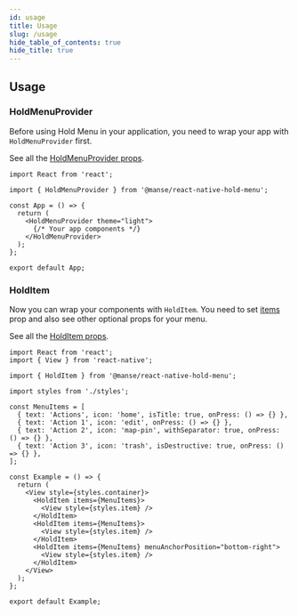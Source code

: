 ```yaml
---
id: usage
title: Usage
slug: /usage
hide_table_of_contents: true
hide_title: true
---
```


## Usage

### HoldMenuProvider

Before using Hold Menu in your application, you need to wrap your app with `HoldMenuProvider` first.

See all the [HoldMenuProvider props](/react-native-hold-menu/docs/props#holdmenuprovider).

```tsx
import React from 'react';

import { HoldMenuProvider } from '@manse/react-native-hold-menu';

const App = () => {
  return (
    <HoldMenuProvider theme="light">
      {/* Your app components */}
    </HoldMenuProvider>
  );
};

export default App;
```

### HoldItem

Now you can wrap your components with `HoldItem`. You need to set [items](/react-native-hold-menu/docs/props#items) prop and also see other optional props for your menu.

See all the [HoldItem props](/react-native-hold-menu/docs/props#holditem).

```tsx
import React from 'react';
import { View } from 'react-native';

import { HoldItem } from '@manse/react-native-hold-menu';

import styles from './styles';

const MenuItems = [
  { text: 'Actions', icon: 'home', isTitle: true, onPress: () => {} },
  { text: 'Action 1', icon: 'edit', onPress: () => {} },
  { text: 'Action 2', icon: 'map-pin', withSeparator: true, onPress: () => {} },
  { text: 'Action 3', icon: 'trash', isDestructive: true, onPress: () => {} },
];

const Example = () => {
  return (
    <View style={styles.container}>
      <HoldItem items={MenuItems}>
        <View style={styles.item} />
      </HoldItem>
      <HoldItem items={MenuItems}>
        <View style={styles.item} />
      </HoldItem>
      <HoldItem items={MenuItems} menuAnchorPosition="bottom-right">
        <View style={styles.item} />
      </HoldItem>
    </View>
  );
};

export default Example;
```
